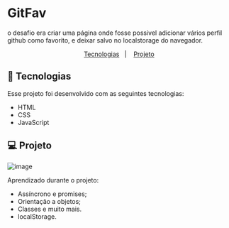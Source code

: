 # GitFav
 
 o desafio era criar uma página onde fosse possivel adicionar vários perfil github como favorito, e deixar salvo no localstorage do navegador.


 <p align="center">
  <a href="#-tecnologias">Tecnologias</a>&nbsp;&nbsp;&nbsp;|&nbsp;&nbsp;&nbsp;
  <a href="#-projeto">Projeto</a>
  
</p>


## 🚀 Tecnologias

Esse projeto foi desenvolvido com as seguintes tecnologias:

- HTML
- CSS
- JavaScript


## 💻 Projeto

![image](.github/gitfav.png)


Aprendizado durante o projeto:

- Assíncrono e promises;
- Orientação a objetos;
- Classes e muito mais.
- localStorage.






